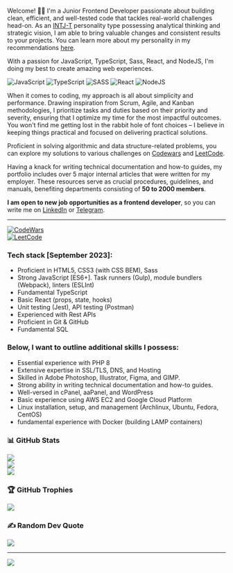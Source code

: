Welcome! 👋🏼 
I'm a Junior Frontend Developer passionate about building clean, efficient, and well-tested code that tackles real-world challenges head-on. As an [INTJ-T](https://www.16personalities.com/intj-personality) personality type possessing analytical thinking and strategic vision, I am able to bring valuable changes and consistent results to your projects. You can learn more about my personality in my recommendations [here](https://www.linkedin.com/in/dmytro-lutsenko-ba86a322a/).

With a passion for JavaScript, TypeScript, Sass, React, and NodeJS, I'm doing my best to create amazing web experiences.

![JavaScript](https://img.shields.io/badge/javascript-%23323330.svg?style=for-the-badge&logo=javascript&logoColor=%23F7DF1E)
![TypeScript](https://img.shields.io/badge/typescript-%23007ACC.svg?style=for-the-badge&logo=typescript&logoColor=white)
![SASS](https://img.shields.io/badge/SASS-hotpink.svg?style=for-the-badge&logo=SASS&logoColor=white)
![React](https://img.shields.io/badge/react-%2320232a.svg?style=for-the-badge&logo=react&logoColor=%2361DAFB)
![NodeJS](https://img.shields.io/badge/node.js-6DA55F?style=for-the-badge&logo=node.js&logoColor=white)

When it comes to coding, my approach is all about simplicity and performance. Drawing inspiration from Scrum, Agile, and Kanban methodologies, I prioritize tasks and duties based on their priority and severity, ensuring that I optimize my time for the most impactful outcomes. You won't find me getting lost in the rabbit hole of font choices – I believe in keeping things practical and focused on delivering practical solutions.

Proficient in solving algorithmic and data structure-related problems, you can explore my solutions to various challenges on [Codewars](https://www.codewars.com/users/dmlt/) and [LeetCode](https://leetcode.com/matthewmonroe/).

Having a knack for writing technical documentation and how-to guides, my portfolio includes over 5 major internal articles that were written for my employer. These resources serve as crucial procedures, guidelines, and manuals, benefiting departments consisting of **50 to 2000 members**.

**I am open to new job opportunities as a frontend developer**, so you can write me on [LinkedIn](https://www.linkedin.com/in/dmytro-lutsenko-ba86a322a/) or [Telegram](https://t.me/kraddyreckle).

---
[![CodeWars](https://www.codewars.com/users/dmlt/badges/large)](https://www.codewars.com/users/dmlt/)<br>
[![LeetCode](https://leetcard.jacoblin.cool/matthewmonroe?theme=nord&font=Fira%20Code)](https://leetcode.com/matthewmonroe/)

### Tech stack [September 2023]:
- Proficient in HTML5, CSS3 (with CSS BEM), Sass
- Strong JavaScript [ES6+]. Task runners (Gulp), module bundlers (Webpack), linters (ESLInt)
- Fundamental TypeScript
- Basic React (props, state, hooks)
- Unit testing (Jest), API testing (Postman)
- Experienced with Rest APIs
- Proficient in Git & GitHub
- Fundamental SQL

### Below, I want to outline additional skills I possess:
- Essential experience with PHP 8
- Extensive expertise in SSL/TLS, DNS, and Hosting
- Skilled in Adobe Photoshop, Illustrator, Figma, and GIMP.
- Strong ability in writing technical documentation and how-to guides.
- Well-versed in cPanel, aaPanel, and WordPress
- Basic experience using AWS EC2 and Google Cloud Platform
- Linux installation, setup, and management (Archlinux, Ubuntu, Fedora, CentOS)
- fundamental experience with Docker (building LAMP containers)

### 📊 GitHub Stats
![](https://github-readme-stats.vercel.app/api?username=dmltdev&theme=dracula&hide_border=false&include_all_commits=false&count_private=false)<br/>
![](https://github-readme-streak-stats.herokuapp.com/?user=dmltdev&theme=dracula&hide_border=false)<br/>
![](https://github-readme-stats.vercel.app/api/top-langs/?username=dmltdev&theme=dracula&hide_border=false&include_all_commits=false&count_private=false&layout=compact)

### 🏆 GitHub Trophies
![](https://github-profile-trophy.vercel.app/?username=dmltdev&theme=dracula&no-frame=false&no-bg=true&margin-w=4)

### ✍️ Random Dev Quote
![](https://quotes-github-readme.vercel.app/api?type=horizontal&theme=tokyonight)

---
[![](https://visitcount.itsvg.in/api?id=dmltdev&icon=9&color=6)](https://visitcount.itsvg.in)

<!-- Proudly created with GPRM ( https://gprm.itsvg.in ) -->
